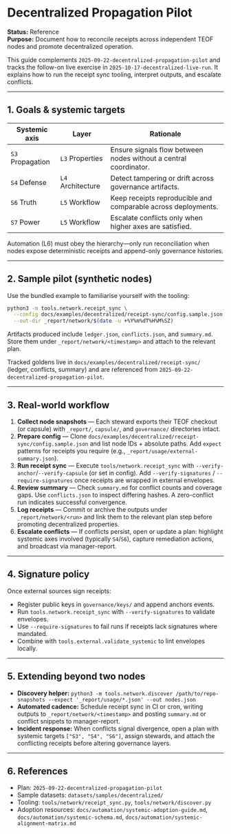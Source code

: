 <!-- markdownlint-disable MD013 -->
# Decentralized Propagation Pilot

**Status:** Reference  
**Purpose:** Document how to reconcile receipts across independent TEOF nodes and promote decentralized operation.

This guide complements `2025-09-22-decentralized-propagation-pilot` and tracks the follow-on live exercise in `2025-10-17-decentralized-live-run`. It explains how to run the receipt sync tooling, interpret outputs, and escalate conflicts.

---

## 1. Goals & systemic targets

| Systemic axis | Layer | Rationale |
| --- | --- | --- |
| `S3` Propagation | `L3` Properties | Ensure signals flow between nodes without a central coordinator. |
| `S4` Defense | `L4` Architecture | Detect tampering or drift across governance artifacts. |
| `S6` Truth | `L5` Workflow | Keep receipts reproducible and comparable across deployments. |
| `S7` Power | `L5` Workflow | Escalate conflicts only when higher axes are satisfied. |

Automation (L6) must obey the hierarchy—only run reconciliation when nodes expose deterministic receipts and append-only governance histories.

---

## 2. Sample pilot (synthetic nodes)

Use the bundled example to familiarise yourself with the tooling:

```bash
python3 -m tools.network.receipt_sync \
  --config docs/examples/decentralized/receipt-sync/config.sample.json \
  --out-dir _report/network/$(date -u +%Y%m%dT%H%M%SZ)
```

Artifacts produced include `ledger.json`, `conflicts.json`, and `summary.md`. Store them under `_report/network/<timestamp>` and attach to the relevant plan.

Tracked goldens live in `docs/examples/decentralized/receipt-sync/` (ledger, conflicts, summary) and are referenced from `2025-09-22-decentralized-propagation-pilot`.

---

## 3. Real-world workflow

1. **Collect node snapshots** — Each steward exports their TEOF checkout (or capsule) with `_report/`, `capsule/`, and `governance/` directories intact.
2. **Prepare config** — Clone `docs/examples/decentralized/receipt-sync/config.sample.json` and list node IDs + absolute paths. Add `expect` patterns for receipts you require (e.g., `_report/usage/external-summary.json`).
3. **Run receipt sync** — Execute `tools/network.receipt_sync` with `--verify-anchor`/`--verify-capsule` (or set in config). Add `--verify-signatures` / `--require-signatures` once receipts are wrapped in external envelopes.
4. **Review summary** — Check `summary.md` for conflict counts and coverage gaps. Use `conflicts.json` to inspect differing hashes. A zero-conflict run indicates successful convergence.
5. **Log receipts** — Commit or archive the outputs under `_report/network/<run>` and link them to the relevant plan step before promoting decentralized properties.
6. **Escalate conflicts** — If conflicts persist, open or update a plan: highlight systemic axes involved (typically `S4`/`S6`), capture remediation actions, and broadcast via manager-report.

---

## 4. Signature policy

Once external sources sign receipts:
- Register public keys in `governance/keys/` and append anchors events.
- Run `tools.network.receipt_sync` with `--verify-signatures` to validate envelopes.
- Use `--require-signatures` to fail runs if receipts lack signatures where mandated.
- Combine with `tools.external.validate_systemic` to lint envelopes locally.

---

## 5. Extending beyond two nodes

- **Discovery helper:** `python3 -m tools.network.discover /path/to/repo-snapshots --expect '_report/usage/*.json' --out nodes.json`
- **Automated cadence:** Schedule receipt sync in CI or cron, writing outputs to `_report/network/<timestamp>` and posting `summary.md` or conflict snippets to manager-report.
- **Incident response:** When conflicts signal divergence, open a plan with systemic targets `["S3", "S4", "S6"]`, assign stewards, and attach the conflicting receipts before altering governance layers.

---

## 6. References

- Plan: `2025-09-22-decentralized-propagation-pilot`
- Sample datasets: `datasets/samples/decentralized/`
- Tooling: `tools/network/receipt_sync.py`, `tools/network/discover.py`
- Adoption resources: `docs/automation/systemic-adoption-guide.md`, `docs/automation/systemic-schema.md`, `docs/automation/systemic-alignment-matrix.md`
